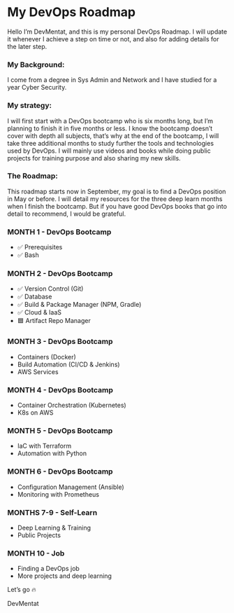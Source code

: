 # My DevOps Roadmap

Hello I’m DevMentat, and this is my personal DevOps Roadmap.
I will update it whenever I achieve a step on time or not, and also for adding details for the later step.

### My Background:
I come from a degree in Sys Admin and Network and I have studied for a year Cyber Security.
### My strategy:
I will first start with a DevOps bootcamp who is six months long, but I’m planning to finish it in five months or less. I know the bootcamp doesn’t cover with depth all subjects, that’s why at the end of the bootcamp, I will take three additional months to study further the tools and technologies used by DevOps. I will mainly use videos and books while doing public projects for training purpose and also sharing my new skills.
### The Roadmap:
This roadmap starts now in September, my goal is to find a DevOps position in May or before.
I will detail my resources for the three deep learn months when I finish the bootcamp. But if you have good DevOps books that go into detail to recommend, I would be grateful.

### MONTH 1 - DevOps Bootcamp
- ✅ Prerequisites
- ✅ Bash
### MONTH 2 - DevOps Bootcamp
- ✅ Version Control (Git)
- ✅ Database
- ✅ Build & Package Manager (NPM, Gradle)
- ✅ Cloud & IaaS
- 🟦 Artifact Repo Manager
### MONTH 3 - DevOps Bootcamp
- Containers (Docker)
- Build Automation (CI/CD & Jenkins)
- AWS Services
### MONTH 4 - DevOps Bootcamp
- Container Orchestration (Kubernetes)
- K8s on AWS
### MONTH 5 - DevOps Bootcamp
- laC with Terraform
- Automation with Python
### MONTH 6 - DevOps Bootcamp
- Configuration Management (Ansible)
- Monitoring with Prometheus
### MONTHS 7-9 - Self-Learn
- Deep Learning & Training
- Public Projects
### MONTH 10 - Job
- Finding a DevOps job
- More projects and deep learning

Let’s go 🔥

DevMentat